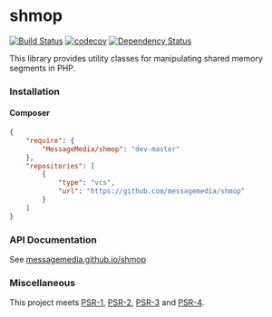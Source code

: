 # shmop

[![Build Status](https://travis-ci.org/messagemedia/shmop.svg?branch=master)](https://travis-ci.org/messagemedia/shmop)
[![codecov](https://codecov.io/gh/messagemedia/shmop/branch/master/graph/badge.svg)](https://codecov.io/gh/messagemedia/shmop)
[![Dependency Status](https://gemnasium.com/badges/github.com/messagemedia/shmop.svg)](https://gemnasium.com/github.com/messagemedia/shmop)

This library provides utility classes for manipulating shared memory segments in PHP.

### Installation

#### Composer

```json
{
    "require": {
        "MessageMedia/shmop": "dev-master"
    },
    "repositories": [
        {
            "type": "vcs",
            "url": "https://github.com/messagemedia/shmop"
        }
    ]
}
```

### API Documentation

See [messagemedia.github.io/shmop](https://messagemedia.github.io/shmop)

### Miscellaneous

This project meets [PSR-1], [PSR-2], [PSR-3] and [PSR-4].

[PSR-1]: http://www.php-fig.org/psr/psr-1/ "PSR-1: Basic Coding Standard"
[PSR-2]: http://www.php-fig.org/psr/psr-2/ "PSR-2: Coding Style Guide"
[PSR-3]: http://www.php-fig.org/psr/psr-3/ "PSR-3: Logger Interface"
[PSR-4]: http://www.php-fig.org/psr/psr-4/ "PSR-4: Autoloader"
